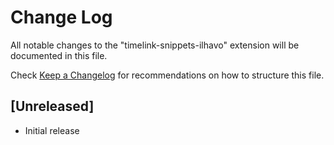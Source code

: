 # Change Log

All notable changes to the "timelink-snippets-ilhavo" extension will be documented in this file.

Check [Keep a Changelog](http://keepachangelog.com/) for recommendations on how to structure this file.

## [Unreleased]

- Initial release